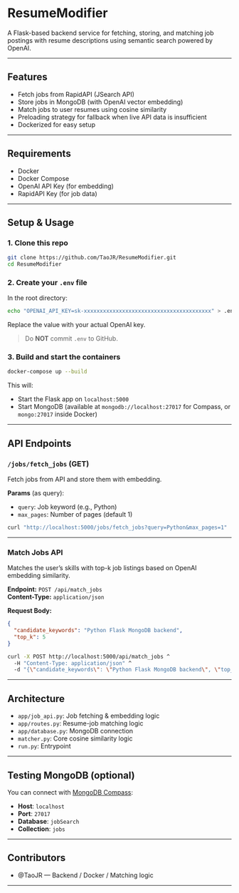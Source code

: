 # ResumeModifier

A Flask-based backend service for fetching, storing, and matching job postings with resume descriptions using semantic search powered by OpenAI.

---

## Features

- Fetch jobs from RapidAPI (JSearch API)
- Store jobs in MongoDB (with OpenAI vector embedding)
- Match jobs to user resumes using cosine similarity
- Preloading strategy for fallback when live API data is insufficient
- Dockerized for easy setup

---

## Requirements

- Docker
- Docker Compose
- OpenAI API Key (for embedding)
- RapidAPI Key (for job data)

---

## Setup & Usage

### 1. Clone this repo

```bash
git clone https://github.com/TaoJR/ResumeModifier.git
cd ResumeModifier
```

### 2. Create your `.env` file

In the root directory:

```bash
echo "OPENAI_API_KEY=sk-xxxxxxxxxxxxxxxxxxxxxxxxxxxxxxxxxxxxxxxx" > .env
```

Replace the value with your actual OpenAI key.

> Do **NOT** commit `.env` to GitHub.

### 3. Build and start the containers

```bash
docker-compose up --build
```

This will:
- Start the Flask app on `localhost:5000`
- Start MongoDB (available at `mongodb://localhost:27017` for Compass, or `mongo:27017` inside Docker)

---

## API Endpoints

### `/jobs/fetch_jobs` (GET)
Fetch jobs from API and store them with embedding.

**Params** (as query):
- `query`: Job keyword (e.g., Python)
- `max_pages`: Number of pages (default 1)

```bash
curl "http://localhost:5000/jobs/fetch_jobs?query=Python&max_pages=1"
```

---

### Match Jobs API

Matches the user’s skills with top-k job listings based on OpenAI embedding similarity.

**Endpoint:** `POST /api/match_jobs`  
**Content-Type:** `application/json`

**Request Body:**

```json
{
  "candidate_keywords": "Python Flask MongoDB backend",
  "top_k": 5
}
```

```bash
curl -X POST http://localhost:5000/api/match_jobs ^
  -H "Content-Type: application/json" ^
  -d "{\"candidate_keywords\": \"Python Flask MongoDB backend\", \"top_k\": 5}"
```

---

## Architecture

- `app/job_api.py`: Job fetching & embedding logic
- `app/routes.py`: Resume-job matching logic
- `app/database.py`: MongoDB connection
- `matcher.py`: Core cosine similarity logic
- `run.py`: Entrypoint

---

## Testing MongoDB (optional)

You can connect with [MongoDB Compass](https://www.mongodb.com/try/download/compass):
- **Host**: `localhost`
- **Port**: `27017`
- **Database**: `jobSearch`
- **Collection**: `jobs`

---

## Contributors
- @TaoJR — Backend / Docker / Matching logic

---

